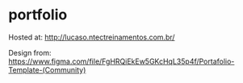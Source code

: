 # portfolio

Hosted at: http://lucaso.ntectreinamentos.com.br/

Design from: https://www.figma.com/file/FgHRQiEkEw5GKcHqL35p4f/Portafolio-Template-(Community)
